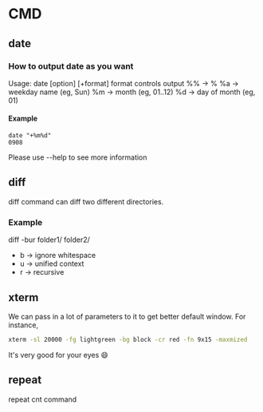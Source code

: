 # CMD

## date
### How to output date as you want
Usage: date [option] [+format]
format controls output
%% -> %
%a -> weekday name (eg, Sun)
%m -> month (eg, 01..12)
%d -> day of month (eg, 01)

#### Example
```
date "+%m%d"
0908
```
Please use --help to see more information

## diff
diff command can diff two different directories.

### Example
diff -bur folder1/ folder2/
* b -> ignore whitespace
* u -> unified context
* r -> recursive

## xterm 
We can pass in a lot of parameters to it to get better default window.
For instance,
```bash
xterm -sl 20000 -fg lightgreen -bg block -cr red -fn 9x15 -maxmized
```
It's very good for your eyes 😄

## repeat
repeat cnt command

